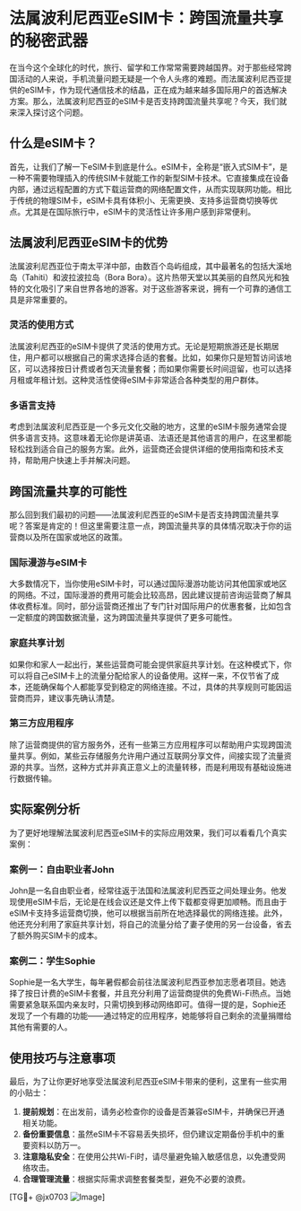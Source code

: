 # 法属波利尼西亚eSIM卡：跨国流量共享的秘密武器

在当今这个全球化的时代，旅行、留学和工作常常需要跨越国界。对于那些经常跨国活动的人来说，手机流量问题无疑是一个令人头疼的难题。而法属波利尼西亚提供的eSIM卡，作为现代通信技术的结晶，正在成为越来越多国际用户的首选解决方案。那么，法属波利尼西亚的eSIM卡是否支持跨国流量共享呢？今天，我们就来深入探讨这个问题。

## 什么是eSIM卡？

首先，让我们了解一下eSIM卡到底是什么。eSIM卡，全称是“嵌入式SIM卡”，是一种不需要物理插入的传统SIM卡就能工作的新型SIM卡技术。它直接集成在设备内部，通过远程配置的方式下载运营商的网络配置文件，从而实现联网功能。相比于传统的物理SIM卡，eSIM卡具有体积小、无需更换、支持多运营商切换等优点。尤其是在国际旅行中，eSIM卡的灵活性让许多用户感到非常便利。

## 法属波利尼西亚eSIM卡的优势

法属波利尼西亚位于南太平洋中部，由数百个岛屿组成，其中最著名的包括大溪地岛（Tahiti）和波拉波拉岛（Bora Bora）。这片热带天堂以其美丽的自然风光和独特的文化吸引了来自世界各地的游客。对于这些游客来说，拥有一个可靠的通信工具是非常重要的。

### 灵活的使用方式

法属波利尼西亚的eSIM卡提供了灵活的使用方式。无论是短期旅游还是长期居住，用户都可以根据自己的需求选择合适的套餐。比如，如果你只是短暂访问该地区，可以选择按日计费或者包天流量套餐；而如果你需要长时间逗留，也可以选择月租或年租计划。这种灵活性使得eSIM卡非常适合各种类型的用户群体。

### 多语言支持

考虑到法属波利尼西亚是一个多元文化交融的地方，这里的eSIM卡服务通常会提供多语言支持。这意味着无论你是讲英语、法语还是其他语言的用户，在这里都能轻松找到适合自己的服务方案。此外，运营商还会提供详细的使用指南和技术支持，帮助用户快速上手并解决问题。

## 跨国流量共享的可能性

那么回到我们最初的问题——法属波利尼西亚的eSIM卡是否支持跨国流量共享呢？答案是肯定的！但这里需要注意一点，跨国流量共享的具体情况取决于你的运营商以及所在国家或地区的政策。

### 国际漫游与eSIM卡

大多数情况下，当你使用eSIM卡时，可以通过国际漫游功能访问其他国家或地区的网络。不过，国际漫游的费用可能会比较高昂，因此建议提前咨询运营商了解具体收费标准。同时，部分运营商还推出了专门针对国际用户的优惠套餐，比如包含一定额度的跨国数据流量，这为跨国流量共享提供了更多可能性。

### 家庭共享计划

如果你和家人一起出行，某些运营商可能会提供家庭共享计划。在这种模式下，你可以将自己eSIM卡上的流量分配给家人的设备使用。这样一来，不仅节省了成本，还能确保每个人都能享受到稳定的网络连接。不过，具体的共享规则可能因运营商而异，建议事先确认清楚。

### 第三方应用程序

除了运营商提供的官方服务外，还有一些第三方应用程序可以帮助用户实现跨国流量共享。例如，某些云存储服务允许用户通过互联网分享文件，间接实现了流量资源的共享。当然，这种方式并非真正意义上的流量转移，而是利用现有基础设施进行数据传输。

## 实际案例分析

为了更好地理解法属波利尼西亚eSIM卡的实际应用效果，我们可以看看几个真实案例：

### 案例一：自由职业者John

John是一名自由职业者，经常往返于法国和法属波利尼西亚之间处理业务。他发现使用eSIM卡后，无论是在线会议还是文件上传下载都变得更加顺畅。而且由于eSIM卡支持多运营商切换，他可以根据当前所在地选择最优的网络连接。此外，他还充分利用了家庭共享计划，将自己的流量分给了妻子使用的另一台设备，省去了额外购买SIM卡的成本。

### 案例二：学生Sophie

Sophie是一名大学生，每年暑假都会前往法属波利尼西亚参加志愿者项目。她选择了按日计费的eSIM卡套餐，并且充分利用了运营商提供的免费Wi-Fi热点。当她需要紧急联系国内亲友时，只需切换到移动网络即可。值得一提的是，Sophie还发现了一个有趣的功能——通过特定的应用程序，她能够将自己剩余的流量捐赠给其他有需要的人。

## 使用技巧与注意事项

最后，为了让你更好地享受法属波利尼西亚eSIM卡带来的便利，这里有一些实用的小贴士：

1. **提前规划**：在出发前，请务必检查你的设备是否兼容eSIM卡，并确保已开通相关功能。
2. **备份重要信息**：虽然eSIM卡不容易丢失损坏，但仍建议定期备份手机中的重要资料以防万一。
3. **注意隐私安全**：在使用公共Wi-Fi时，请尽量避免输入敏感信息，以免遭受网络攻击。
4. **合理管理流量**：根据实际需求调整套餐类型，避免不必要的浪费。

[TG💪+ @jx0703 ![Image](https://github.com/user-attachments/assets/dbca1d08-cadb-493c-b0ec-ad6f7a83f270)]